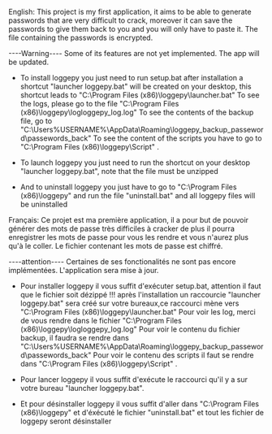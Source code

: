 English:
This project is my first application, it aims to be able to generate passwords that are very difficult to crack, moreover it can save the passwords to give them back to you and you will only have to paste it.
The file containing the passwords is encrypted.

----Warning----
Some of its features are not yet implemented.
The app will be updated.


+ To install loggepy you just need to run setup.bat
after installation a shortcut "launcher loggepy.bat" will be created on your desktop, this shortcut leads to "C:\Program Files (x86)\loggepy\launcher.bat"
To see the logs, please go to the file "C:\Program Files (x86)\loggepy\logloggepy_log.log"
To see the contents of the backup file, go to "C:\Users\%USERNAME%\AppData\Roaming\loggepy_backup_passeword\passewords_back"
To see the content of the scripts you have to go to "C:\Program Files (x86)\loggepy\Script" .


+ To launch loggepy you just need to run the shortcut on your desktop "launcher loggepy.bat", note that the file must be unzipped

+ And to uninstall loggepy you just have to go to "C:\Program Files (x86)\loggepy" and run the file "uninstall.bat" and all loggepy files will be uninstalled




Français:
Ce projet est ma première application, il a pour but de pouvoir générer des mots de passe très difficiles à cracker de plus il pourra enregistrer les mots de passe pour vous les rendre et vous n'aurez plus qu'à le coller.
Le fichier contenant les mots de passe est chiffré.

----attention----
Certaines de ses fonctionalités ne sont pas encore implémentées.
L'application sera mise à jour.


+ Pour installer loggepy il vous suffit d'exécuter setup.bat, attention il faut que le fichier soit dézippé !!!
après l'installation un raccourcie "launcher loggepy.bat" sera créé sur votre bureaux,ce raccourci mène vers "C:\Program Files (x86)\loggepy\launcher.bat"
Pour voir les log, merci de vous rendre dans le fichier "C:\Program Files (x86)\loggepy\logloggepy_log.log"
Pour voir le contenu du fichier backup, il faudra se rendre dans "C:\Users\%USERNAME%\AppData\Roaming\loggepy_backup_passeword\passewords_back"
Pour voir le contenu des scripts il faut se rendre dans "C:\Program Files (x86)\loggepy\Script" . 


+ Pour lancer loggepy il vous suffit d'exécute le raccourci qu'il y a sur votre bureau "launcher loggepy.bat".

+ Et pour désinstaller loggepy il vous suffit d'aller dans "C:\Program Files (x86)\loggepy" et d'éxécuté le fichier "uninstall.bat" et tout les fichier de loggepy seront désinstaller
